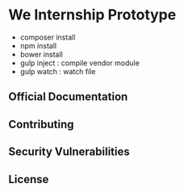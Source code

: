 # We Internship Prototype
- composer install
- npm install
- bower install
- gulp inject : compile vendor module
- gulp watch : watch file

## Official Documentation



## Contributing


## Security Vulnerabilities


## License
